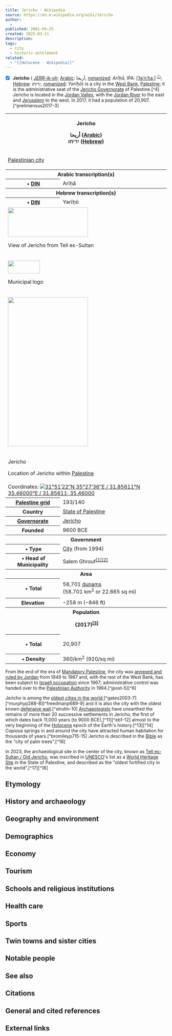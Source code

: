 ```yaml
---
title: Jericho - Wikipedia
source: https://en.m.wikipedia.org/wiki/Jericho
author:
  - 
published: 2001-09-25
created: 2025-03-11
description: 
tags:
  - city
  - historic-settlement
related:
  - "[[Holocene - Wikipedia]]"
---
```

- [x] **Jericho** ( [*JERR\-ik-oh*](https://en.m.wikipedia.org/wiki/Help:Pronunciation_respelling_key "Help:Pronunciation respelling key"); [Arabic](https://en.m.wikipedia.org/wiki/Arabic_language "Arabic language"): أريحا, [romanized](https://en.m.wikipedia.org/wiki/Romanization_of_Arabic "Romanization of Arabic"): *Arīḥā*, IPA: [\[ʔaˈriːħaː\]](https://en.m.wikipedia.org/wiki/Help:IPA/Arabic "Help:IPA/Arabic") <sup class="ext-phonos-attribution noexcerpt navigation-not-searchable"><a href="https://en.m.wikipedia.org/wiki/File:ArJericho.ogg" title="File:ArJericho.ogg">ⓘ</a></sup>; [Hebrew](https://en.m.wikipedia.org/wiki/Hebrew_language "Hebrew language"): יְרִיחוֹ, [romanized](https://en.m.wikipedia.org/wiki/Romanization_of_Hebrew "Romanization of Hebrew"): *Yərīḥō*) is a city in the [West Bank](https://en.m.wikipedia.org/wiki/West_Bank "West Bank"), [Palestine](https://en.m.wikipedia.org/wiki/State_of_Palestine "State of Palestine"); it is the administrative seat of the [Jericho Governorate](https://en.m.wikipedia.org/wiki/Jericho_Governorate "Jericho Governorate") of Palestine.[^4] Jericho is located in the [Jordan Valley](https://en.m.wikipedia.org/wiki/Jordan_Valley "Jordan Valley"), with the [Jordan River](https://en.m.wikipedia.org/wiki/Jordan_River "Jordan River") to the east and [Jerusalem](https://en.m.wikipedia.org/wiki/Jerusalem "Jerusalem") to the west. In 2017, it had a population of 20,907.[^prelimensus2017-3]

<table><tbody><tr><th colspan="2"><p>Jericho</p><div><p><span><span>أريحا</span></span>&nbsp;<span>(<a href="https://en.m.wikipedia.org/wiki/Arabic_language">Arabic</a>)</span><br><span><span>יריחו</span></span>&nbsp;<span>(<a href="https://en.m.wikipedia.org/wiki/Hebrew_language">Hebrew</a>)</span></p></div></th></tr><tr><td colspan="2"><div><p><a href="https://en.m.wikipedia.org/wiki/List_of_cities_in_Palestinian_Authority_areas">Palestinian city</a></p></div></td></tr><tr><th colspan="2">Arabic&nbsp;transcription(s)</th></tr><tr><th scope="row">&nbsp;•&nbsp;<a href="https://en.m.wikipedia.org/wiki/DIN_31635">DIN</a></th><td>Arīḥā</td></tr><tr><th colspan="2">Hebrew&nbsp;transcription(s)</th></tr><tr><th scope="row">&nbsp;•&nbsp;<a href="https://en.m.wikipedia.org/wiki/DIN_31636">DIN</a></th><td>Yərīḥō</td></tr><tr><td colspan="2"><span><a href="https://en.m.wikipedia.org/wiki/File:Jericho_cityscape_from_wall_ruins.jpg"><img src="https://upload.wikimedia.org/wikipedia/commons/thumb/a/a9/Jericho_cityscape_from_wall_ruins.jpg/250px-Jericho_cityscape_from_wall_ruins.jpg" width="250" height="92"></a></span><p>View of Jericho from Tell es-Sultan</p></td></tr><tr><td colspan="2"><div><p><span><a href="https://en.m.wikipedia.org/wiki/File:Jericho_Municipality_logo.png"><img src="https://upload.wikimedia.org/wikipedia/en/thumb/6/61/Jericho_Municipality_logo.png/100px-Jericho_Municipality_logo.png" width="100" height="40"></a></span></p><p>Municipal logo</p></div></td></tr><tr><td colspan="2"><div><div><p><span><a href="https://en.m.wikipedia.org/wiki/File:Palestine_location_map_wide.png"><img src="https://upload.wikimedia.org/wikipedia/commons/thumb/e/e8/Palestine_location_map_wide.png/250px-Palestine_location_map_wide.png" width="250" height="465"></a></span></p><div><p><span><span><img src="https://upload.wikimedia.org/wikipedia/commons/thumb/0/0c/Red_pog.svg/6px-Red_pog.svg.png" width="6" height="6"></span></span></p><div><p>Jericho</p></div></div></div><div><p>Location of Jericho within <a href="https://en.m.wikipedia.org/wiki/State_of_Palestine">Palestine</a></p></div></div></td></tr><tr><td colspan="2">Coordinates: <span><span><span><img src="https://upload.wikimedia.org/wikipedia/commons/thumb/5/55/WMA_button2b.png/17px-WMA_button2b.png"><a href="https://geohack.toolforge.org/geohack.php?pagename=Jericho&amp;params=31_51_22_N_35_27_36_E_region:PS-JRH_type:city(20,300)"><span><span><span>31°51′22″N</span> <span>35°27′36″E</span></span></span><span>﻿ / ﻿</span><span><span>31.85611°N 35.46000°E</span><span>﻿ / <span>31.85611; 35.46000</span></span></span></a></span></span></span></td></tr><tr><th scope="row"><a href="https://en.m.wikipedia.org/wiki/Palestine_grid">Palestine&nbsp;grid</a></th><td>193/140</td></tr><tr><th scope="row">Country</th><td><a href="https://en.m.wikipedia.org/wiki/State_of_Palestine">State of Palestine</a></td></tr><tr><th scope="row"><a href="https://en.m.wikipedia.org/wiki/Governorates_of_the_Palestinian_National_Authority">Governorate</a></th><td><a href="https://en.m.wikipedia.org/wiki/Jericho_Governorate">Jericho</a></td></tr><tr><th scope="row">Founded</th><td>9600 BCE</td></tr><tr><th colspan="2">Government</th></tr><tr><th scope="row">&nbsp;•&nbsp;Type</th><td><a href="https://en.m.wikipedia.org/wiki/List_of_cities_in_Palestinian_Authority_areas">City</a> (from 1994)</td></tr><tr><th scope="row">&nbsp;•&nbsp;Head of Municipality</th><td>Salem Ghrouf<sup><a href="https://en.m.wikipedia.org/wiki/#cite_note-1"><span>[</span>1<span>]</span></a></sup><sup><a href="https://en.m.wikipedia.org/wiki/#cite_note-2"><span>[</span>2<span>]</span></a></sup></td></tr><tr><th colspan="2">Area</th></tr><tr><th scope="row"><p>&nbsp;•&nbsp;Total</p></th><td>58,701&nbsp;<a href="https://en.m.wikipedia.org/wiki/Dunam">dunams</a> (58.701&nbsp;km<sup>2</sup>&nbsp;or&nbsp;22.665&nbsp;sq&nbsp;mi)</td></tr><tr><th scope="row">Elevation</th><td>−258&nbsp;m (−846&nbsp;ft)</td></tr><tr><th colspan="2">Population<p><span>&nbsp;</span>(2017)<sup><a href="https://en.m.wikipedia.org/wiki/#cite_note-PrelimCensus2017-3"><span>[</span>3<span>]</span></a></sup></p></th></tr><tr><th scope="row"><p>&nbsp;•&nbsp;Total</p></th><td>20,907</td></tr><tr><th scope="row">&nbsp;•&nbsp;Density</th><td>360/km<sup>2</sup> (920/sq&nbsp;mi)</td></tr></tbody></table>

From the end of the era of [Mandatory Palestine](https://en.m.wikipedia.org/wiki/Mandatory_Palestine "Mandatory Palestine"), the city was [annexed and ruled by Jordan](https://en.m.wikipedia.org/wiki/Jordanian_annexation_of_the_West_Bank "Jordanian annexation of the West Bank") from 1949 to 1967 and, with the rest of the West Bank, has been subject to [Israeli occupation](https://en.m.wikipedia.org/wiki/Israeli_occupation_of_the_West_Bank "Israeli occupation of the West Bank") since 1967; administrative control was handed over to the [Palestinian Authority](https://en.m.wikipedia.org/wiki/Palestinian_Authority "Palestinian Authority") in 1994.[^jpost-5][^6]

Jericho is among the [oldest cities in the world](https://en.m.wikipedia.org/wiki/List_of_oldest_continuously_inhabited_cities "List of oldest continuously inhabited cities"),[^gates2003-7][^murphyp288-8][^freedmanp689-9] and it is also the city with the oldest known [defensive wall](https://en.m.wikipedia.org/wiki/Defensive_wall "Defensive wall").[^strutin-10] [Archaeologists](https://en.m.wikipedia.org/wiki/Archaeology "Archaeology") have unearthed the remains of more than 20 successive settlements in Jericho, the first of which dates back 11,000 years (to 9000 BCE),[^11][^eb1-12] almost to the very beginning of the [Holocene](https://en.m.wikipedia.org/wiki/Holocene "Holocene") epoch of the Earth's history.[^13][^14] Copious springs in and around the city have attracted human habitation for thousands of years.[^bromileyp715-15] Jericho is described in the [Bible](https://en.m.wikipedia.org/wiki/Bible "Bible") as the "city of palm trees".[^16]

In 2023, the archaeological site in the center of the city, known as [Tell es-Sultan / Old Jericho](https://en.m.wikipedia.org/wiki/Tell_es-Sultan "Tell es-Sultan"), was inscribed in [UNESCO](https://en.m.wikipedia.org/wiki/UNESCO "UNESCO")'s list as a [World Heritage Site](https://en.m.wikipedia.org/wiki/World_Heritage_Site "World Heritage Site") in the State of Palestine, and described as the "oldest fortified city in the world".[^17][^18]

## Etymology

## History and archaeology

## Geography and environment

## Demographics

## Economy

## Tourism

## Schools and religious institutions

## Health care

## Sports

## Twin towns and sister cities

## Notable people

## See also

## Citations

## General and cited references

## External links
